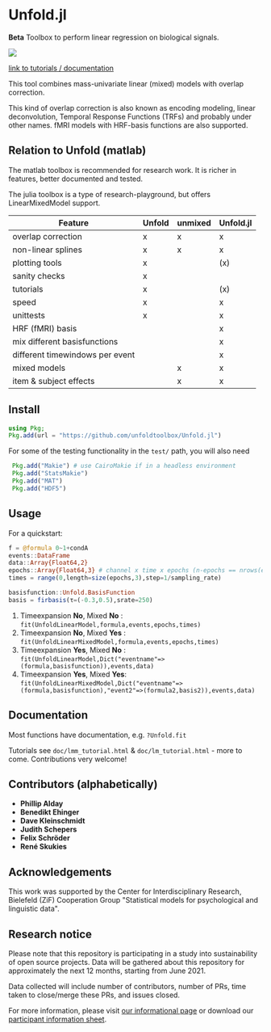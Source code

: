 # Unfold.jl

**Beta** Toolbox to perform linear regression on biological signals. 

![](https://github.com/unfoldtoolbox/Unfold.jl/workflows/CI/badge.svg)

[link to tutorials / documentation](https://unfoldtoolbox.github.io/Unfold.jl/dev/)

This tool combines mass-univariate linear (mixed) models with overlap correction.

This kind of overlap correction is also known as encoding modeling, linear deconvolution, Temporal Response Functions (TRFs) and probably under other names. fMRI models with HRF-basis functions are also supported.

## Relation to Unfold (matlab)
The matlab toolbox is recommended for research work. It is richer in features, better documented and tested.

The julia toolbox is a type of research-playground, but offers LinearMixedModel support.


| Feature                 | Unfold | unmixed | Unfold.jl |
|-------------------------|--------|---------|-----------|
| overlap correction      | x      | x       | x         |
| non-linear splines      | x      | x       | x         |
| plotting tools          | x      |         | (x)        |
| sanity checks           | x      |         |           |
| tutorials               | x      |         | (x)       |
| speed                   | x      |         | x         |
| unittests               | x      |         | x         |
| HRF (fMRI) basis        |        |         | x         |
| mix different basisfunctions      |        |         | x         |
| different timewindows per event   |        |         | x         |
| mixed models            |        | x       | x         |
| item & subject effects  |        | x       | x         |

## Install
```julia
using Pkg;
Pkg.add(url = "https://github.com/unfoldtoolbox/Unfold.jl")
```

For some of the testing functionality in the `test/` path, you will also need

```julia
 Pkg.add("Makie") # use CairoMakie if in a headless environment
 Pkg.add("StatsMakie")
 Pkg.add("MAT")
 Pkg.add("HDF5")
```

## Usage
For a quickstart:

```julia
f = @formula 0~1+condA
events::DataFrame
data::Array{Float64,2}
epochs::Array{Float64,3} # channel x time x epochs (n-epochs == nrows(events))
times = range(0,length=size(epochs,3),step=1/sampling_rate)

basisfunction::Unfold.BasisFunction
basis = firbasis(τ=(-0.3,0.5),srate=250)
```

1. Timeexpansion **No**, Mixed **No**  : `fit(UnfoldLinearModel,formula,events,epochs,times)`
1. Timeexpansion **No**, Mixed **Yes** : `fit(UnfoldLinearMixedModel,formula,events,epochs,times)`
1. Timeexpansion **Yes**, Mixed **No** : `fit(UnfoldLinearModel,Dict("eventname"=>(formula,basisfunction)),events,data)`
1. Timeexpansion **Yes**, Mixed **Yes**: `fit(UnfoldLinearMixedModel,Dict("eventname"=>(formula,basisfunction),"event2"=>(formula2,basis2)),events,data)`


## Documentation
Most functions have documentation, e.g. `?Unfold.fit`

Tutorials see `doc/lmm_tutorial.html` & `doc/lm_tutorial.html` - more to come. Contributions very welcome!


## Contributors (alphabetically)
- **Phillip Alday**
- **Benedikt Ehinger**
- **Dave Kleinschmidt**
- **Judith Schepers**
- **Felix Schröder**
- **René Skukies**


## Acknowledgements
This work was supported by the Center for Interdisciplinary Research, Bielefeld (ZiF) Cooperation Group "Statistical models for psychological and linguistic data".

## Research notice
Please note that this repository is participating in a study into sustainability
 of open source projects. Data will be gathered about this repository for
 approximately the next 12 months, starting from June 2021.

Data collected will include number of contributors, number of PRs, time taken to
 close/merge these PRs, and issues closed.

For more information, please visit
[our informational page](https://sustainable-open-science-and-software.github.io/) or download our [participant information sheet](https://sustainable-open-science-and-software.github.io/assets/PIS_sustainable_software.pdf).
